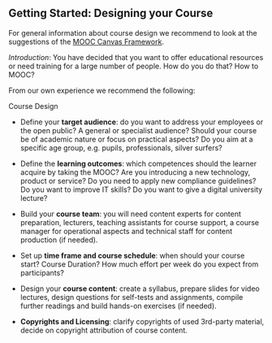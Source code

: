 ## Getting Started: Designing your Course ##

For general information about course design we recommend to look at the suggestions of the [MOOC Canvas Framework](http://mooccanvas.com/use.html).

*Introduction*: You have decided that you want to offer educational resources or need training for a large number of people. How do you do that? How to MOOC?

From our own experience we recommend the following:

Course Design
 -	Define your **target audience**: do you want to address your employees or the open public? A general or specialist audience? Should your course be of academic nature or focus on practical aspects? Do you aim at a specific age group, e.g. pupils, professionals, silver surfers?

 - Define the **learning outcomes**:  which competences should the learner acquire by taking the MOOC? Are you introducing a new technology, product or service? Do you need to apply new compliance guidelines? Do you want to improve IT skills? Do you want to give a digital university lecture?

 - Build your **course team**: you will need content experts for content preparation, lecturers, teaching assistants for course support, a course manager for operational aspects and technical staff for content production (if needed).

 - Set up **time frame and course schedule**: when should your course start? Course Duration? How much effort per week do you expect from participants?

 - Design your **course content**: create a syllabus, prepare slides for video lectures, design questions for self-tests and assignments, compile further readings and build hands-on exercises (if needed).

 - **Copyrights and Licensing**: clarify copyrights of used 3rd-party material, decide on copyright attribution of course content.
